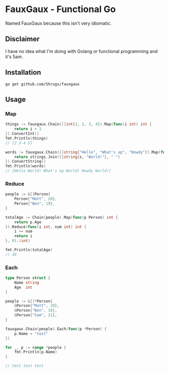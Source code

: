 
# FauxGaux - Functional Go

Named FauxGaux because this isn't very idiomatic.

## Disclaimer

I have no idea what I'm doing with Golang _or_ functional programming and it's 5am.

## Installation

`go get github.com/Shrugs/fauxgaux`

## Usage

### Map

```go
things := fauxgaux.Chain([]int{1, 2, 3, 4}).Map(func(i int) int {
    return i + 1
}).ConvertInt()
fmt.Println(things)
// [2 3 4 5]
```

```go
words := fauxgaux.Chain([]string{"Hello", "What's up", "Howdy"}).Map(func(s string) string {
    return strings.Join([]string{s, "World!"}, " ")
}).ConvertString()
fmt.Println(words)
// [Hello World! What's up World! Howdy World!]
```

### Reduce

```go
people := &[]Person{
    Person{"Matt", 20},
    Person{"Ben", 19},
}

totalAge := Chain(people).Map(func(p Person) int {
    return p.Age
}).Reduce(func(i int, num int) int {
    i += num
    return i
}, 0).(int)

fmt.Println(totalAge)
// 39
```

### Each

```go
type Person struct {
    Name string
    Age  int
}

people := &[]*Person{
    &Person{"Matt", 20},
    &Person{"Ben", 19},
    &Person{"Sam", 21},
}

fauxgaux.Chain(people).Each(func(p *Person) {
    p.Name = "test"
})

for _, p := range *people {
    fmt.Println(p.Name)
}

// test test test
```